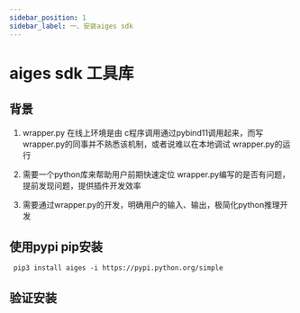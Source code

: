 ```yaml
---
sidebar_position: 1
sidebar_label: 一、安装aiges sdk
---
```

# aiges sdk 工具库

## 背景

1. wrapper.py 在线上环境是由 c程序调用通过pybind11调用起来，而写wrapper.py的同事并不熟悉该机制，或者说难以在本地调试 wrapper.py的运行

2. 需要一个python库来帮助用户前期快速定位 wrapper.py编写的是否有问题，提前发现问题，提供插件开发效率

3. 需要通过wrapper.py的开发，明确用户的输入、输出，极简化python推理开发


## 使用pypi pip安装

` pip3 install aiges -i https://pypi.python.org/simple`

## 验证安装